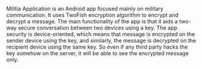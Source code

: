 Militia Application is an Android app focused mainly on military communication. It uses TwoFish encryption algorithm to encrypt and decrypt a message. The main functionality of the app is that it aids a two-way secure conversation between two devices using a key. The app security is device-oriented, which means that message is encrypted on the sender device using the key, and similarly, the message is decrypted on the recipient device using the same key. So even if any third party hacks the key somehow on the server, it will be able to see the encrypted message only.
